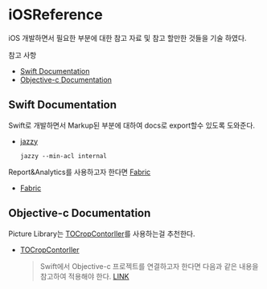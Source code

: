 # iOSReference
iOS 개발하면서 필요한 부분에 대한 참고 자료 및 참고 할만한 것들을 기술 하였다.

참고 사항
- [Swift Documentation](#swift-documentation)
- [Objective-c Documentation](#objective-c-documentation)

## Swift Documentation
Swift로 개발하면서 Markup된 부분에 대하여 docs로 export할수 있도록 도와준다.
- [jazzy](http://nshipster.com/swift-documentation/)
  ```
  jazzy --min-acl internal

  ```

Report&Analytics를 사용하고자 한다면 [Fabric](https://docs.fabric.io/apple/fabric/overview.html)
- [Fabric](https://docs.fabric.io/apple/fabric/overview.html)

## Objective-c Documentation
Picture Library는 [TOCropContorller](https://github.com/TimOliver/TOCropViewController)를 사용하는걸 추천한다.
- [TOCropContorller](http://nshipster.com/swift-documentation/)

  > Swift에서 Objective-c 프로젝트를 연결하고자 한다면 다음과 같은 내용을 참고하여 적용해야 한다.
  [LINK](https://developer.apple.com/library/content/documentation/Swift/Conceptual/BuildingCocoaApps/MixandMatch.html)
